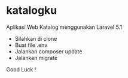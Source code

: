 # katalogku
Aplikasi Web Katalog menggunakan Laravel 5.1

- Silahkan di clone
- Buat file .env
- Jalankan composer update
- Jalankan migrate


Good Luck !
